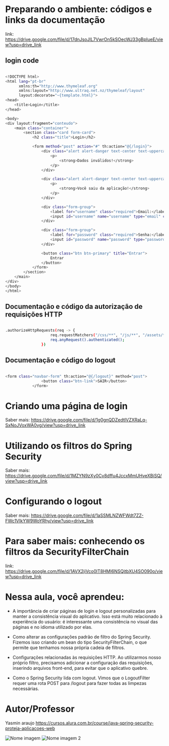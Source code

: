 # Preparando o ambiente: códigos e links da documentação

link: https://drive.google.com/file/d/17dnJsoJlL7VwrOn5kSOecWJ33gBpIueE/view?usp=drive_link

## login code

```bash

<!DOCTYPE html>
<html lang="pt-br"
      xmlns:th="http://www.thymeleaf.org"
      xmlns:layout="http://www.ultraq.net.nz/thymeleaf/layout"
      layout:decorate="~{template.html}">
<head>
    <title>Login</title>
</head>

<body>
<div layout:fragment="conteudo">
    <main class="container">
        <section class="card form-card">
            <h2 class="title">Login</h2>

            <form method="post" action="#" th:action="@{/login}">
                <div class="alert alert-danger text-center text-uppercase" th:if="${param.error != null}">
                    <p>
                        <strong>Dados inválidos!</strong>
                    </p>
                </div>

                <div class="alert alert-danger text-center text-uppercase" th:if="${param.logout != null}">
                    <p>
                        <strong>Você saiu da aplicação!</strong>
                    </p>
                </div>

                <div class="form-group">
                    <label for="username" class="required">Email:</label>
                    <input id="username" name="username" type="email" class="form-control" required="required">
                </div>

                <div class="form-group">
                    <label for="password" class="required">Senha:</label>
                    <input id="password" name="password" type="password" class="form-control" required="required">
                </div>

                <button class="btn btn-primary" title="Entrar">
                    Entrar
                </button>
            </form>
        </section>
    </main>
</div>
</body>
</html>

```

## Documentação e código da autorização de requisições HTTP

``` bash

.authorizeHttpRequests(req -> {
                    req.requestMatchers("/css/**", "/js/**", "/assets/**").permitAll();
                    req.anyRequest().authenticated();
                })

```

## Documentação e código do logout

``` bash

<form class="navbar-form" th:action="@{/logout}" method="post">
                <button class="btn-link">SAIR</button>
            </form>

```

# Criando uma página de login
Saber mais: https://drive.google.com/file/d/1g0gnQDZedtIVZXRaLq-SxNoJVoxWA0vg/view?usp=drive_link

# Utilizando os filtros do Spring Security
Saber mais: https://drive.google.com/file/d/1MZYN9zXy0Cv8dffu4JccxMmUHveXBiSQ/view?usp=drive_link

# Configurando o logout
Saber mais: https://drive.google.com/file/d/1aSSMLNZWFWdt7ZZ-FWc1VIkYW9WoYRhy/view?usp=drive_link

# Para saber mais: conhecendo os filtros da SecurityFilterChain

link: https://drive.google.com/file/d/1AVX2jiVco0lT8HMI6NSQjtbXU4SO090o/view?usp=drive_link

# Nessa aula, você aprendeu:

- A importância de criar páginas de login e logout personalizadas para manter a consistência visual do aplicativo. Isso está muito relacionado à experiência do usuário: é interessante uma consistência no visual das páginas e no idioma utilizado por elas.

- Como alterar as configurações padrão de filtro do Spring Security. Fizemos isso criando um bean do tipo SecurityFilterChain, o que permite que tenhamos nossa própria cadeia de filtros.

- Configurações relacionadas às requisições HTTP. Ao utilizarmos nosso próprio filtro, precisamos adicionar a configuração das requisições, inserindo arquivos front-end, para evitar que o aplicativo quebre.

- Como o Spring Security lida com logout. Vimos que o LogoutFilter requer uma rota POST para /logout para fazer todas as limpezas necessárias.

# Autor/Professor

Yasmin araujo
https://cursos.alura.com.br/course/java-spring-security-proteja-aplicacoes-web

![Nome imagem](link) ![Nome imagem 2](link)

